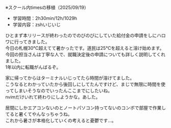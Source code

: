 ※スクール内timesの移植（2025/09/19）

- 学習時間：2h30min/12h/1029h
- 学習内容：zshいじいじ

ひとまず本リリースが終わったのでのびのびにしていた給付金の申請をしにハロワに行ってきました。  
今日の札幌30℃超えてて暑かったです。道民は25℃を超えると溶け始めます。  
今回の担当さんは丁寧な人で、就職決定後の申請についても詳しく説明してくれました。  
1年以内に転職がんばるぞ。  

家に帰ってからはターミナルいじってたら時間が溶けてました。  
こうなるとわかっていたから後回しにしてたんですけど、まじで無限に時間を使ってしまいそうなのでいったんここまでにしたいね。  
nvimだけいれて終わりにしようかな。あした。  

居間にしかエアコンないのとノートパソコン持ってないのコンボで部屋で作業してると暑くてやんなっちゃうね。  
これから暑さが本格化していくの考えると憂鬱です…。

